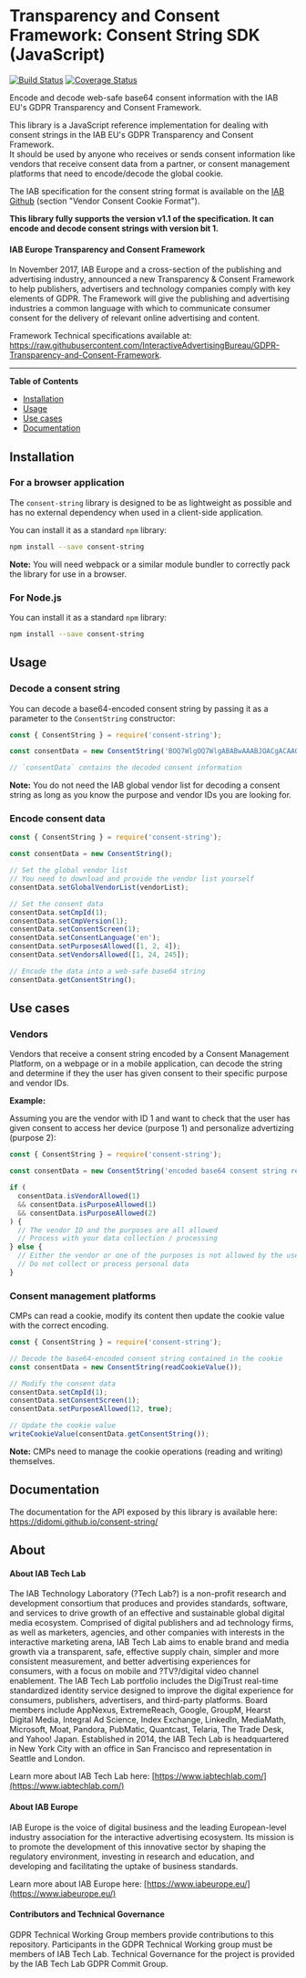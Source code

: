# Transparency and Consent Framework: Consent String SDK (JavaScript)

[![Build Status](https://travis-ci.org/didomi/consent-string.svg?branch=master)](https://travis-ci.org/didomi/consent-string)
[![Coverage Status](https://coveralls.io/repos/github/didomi/consent-string/badge.svg?branch=master)](https://coveralls.io/github/didomi/consent-string?branch=master)

Encode and decode web-safe base64 consent information with the IAB EU's GDPR Transparency and Consent Framework.

This library is a JavaScript reference implementation for dealing with consent strings in the IAB EU's GDPR Transparency and Consent Framework.  
It should be used by anyone who receives or sends consent information like vendors that receive consent data from a partner, or consent management platforms that need to encode/decode the global cookie.

The IAB specification for the consent string format is available on the [IAB Github](https://github.com/InteractiveAdvertisingBureau/GDPR-Transparency-and-Consent-Framework/blob/master/Consent%20string%20and%20vendor%20list%20formats%20v1.1%20Final.md) (section "Vendor Consent Cookie Format").

**This library fully supports the version v1.1 of the specification. It can encode and decode consent strings with version bit 1.**

#### IAB Europe Transparency and Consent Framework 

In November 2017, IAB Europe and a cross-section of the publishing and advertising industry, announced a new Transparency & Consent Framework to help publishers, advertisers and technology companies comply with key elements of GDPR. The Framework will give the publishing and advertising industries a common language with which to communicate consumer consent for the delivery of relevant online advertising and content. 

Framework Technical specifications available at: https://raw.githubusercontent.com/InteractiveAdvertisingBureau/GDPR-Transparency-and-Consent-Framework. 

---

**Table of Contents**

- [Installation](#installation)
- [Usage](#usage)
- [Use cases](#use-cases)
- [Documentation](#documentation)

## Installation

### For a browser application

The `consent-string` library is designed to be as lightweight as possible and has no external dependency when used in a client-side application.

You can install it as a standard `npm` library:

```bash
npm install --save consent-string
```

**Note:** You will need webpack or a similar module bundler to correctly pack the library for use in a browser.

### For Node.js

You can install it as a standard `npm` library:

```bash
npm install --save consent-string
```

## Usage

### Decode a consent string

You can decode a base64-encoded consent string by passing it as a parameter to the `ConsentString` constructor:

```javascript
const { ConsentString } = require('consent-string');

const consentData = new ConsentString('BOQ7WlgOQ7WlgABABwAAABJOACgACAAQABA');

// `consentData` contains the decoded consent information
```

**Note:** You do not need the IAB global vendor list for decoding a consent string as long as you know the purpose and vendor IDs you are looking for.

### Encode consent data

```javascript
const { ConsentString } = require('consent-string');

const consentData = new ConsentString();

// Set the global vendor list
// You need to download and provide the vendor list yourself
consentData.setGlobalVendorList(vendorList);

// Set the consent data
consentData.setCmpId(1);
consentData.setCmpVersion(1);
consentData.setConsentScreen(1);
consentData.setConsentLanguage('en');
consentData.setPurposesAllowed([1, 2, 4]);
consentData.setVendorsAllowed([1, 24, 245]);

// Encode the data into a web-safe base64 string
consentData.getConsentString();
```

## Use cases

### Vendors

Vendors that receive a consent string encoded by a Consent Management Platform, on a webpage or in a mobile application, can decode the string and determine if they the user has given consent to their specific purpose and vendor IDs.

**Example:**

Assuming you are the vendor with ID 1 and want to check that the user has given consent to access her device (purpose 1) and personalize advertizing (purpose 2):

```javascript
const { ConsentString } = require('consent-string');

const consentData = new ConsentString('encoded base64 consent string received');

if (
  consentData.isVendorAllowed(1)
  && consentData.isPurposeAllowed(1)
  && consentData.isPurposeAllowed(2)
) {
  // The vendor ID and the purposes are all allowed
  // Process with your data collection / processing
} else {
  // Either the vendor or one of the purposes is not allowed by the user
  // Do not collect or process personal data
}
```

### Consent management platforms

CMPs can read a cookie, modify its content then update the cookie value with the correct encoding.

```javascript
const { ConsentString } = require('consent-string');

// Decode the base64-encoded consent string contained in the cookie
const consentData = new ConsentString(readCookieValue());

// Modify the consent data
consentData.setCmpId(1);
consentData.setConsentScreen(1);
consentData.setPurposeAllowed(12, true);

// Update the cookie value
writeCookieValue(consentData.getConsentString());
```

**Note:** CMPs need to manage the cookie operations (reading and writing) themselves.

## Documentation

The documentation for the API exposed by this library is available here: https://didomi.github.io/consent-string/

## About 

#### About IAB Tech Lab  

The IAB Technology Laboratory (?Tech Lab?) is a non-profit research and development consortium that produces and provides standards, software, and services to drive growth of an effective and sustainable global digital media ecosystem. Comprised of digital publishers and ad technology firms, as well as marketers, agencies, and other companies with interests in the interactive marketing arena, IAB Tech Lab aims to enable brand and media growth via a transparent, safe, effective supply chain, simpler and more consistent measurement, and better advertising experiences for consumers, with a focus on mobile and ?TV?/digital video channel enablement. The IAB Tech Lab portfolio includes the DigiTrust real-time standardized identity service designed to improve the digital experience for consumers, publishers, advertisers, and third-party platforms. Board members include AppNexus, ExtremeReach, Google, GroupM, Hearst Digital Media, Integral Ad Science, Index Exchange, LinkedIn, MediaMath, Microsoft, Moat, Pandora, PubMatic, Quantcast, Telaria, The Trade Desk, and Yahoo! Japan. Established in 2014, the IAB Tech Lab is headquartered in New York City with an office in San Francisco and representation in Seattle and London.

Learn more about IAB Tech Lab here: [https://www.iabtechlab.com/](https://www.iabtechlab.com/)

#### About IAB Europe 

IAB Europe is the voice of digital business and the leading European-level industry association for the interactive advertising ecosystem. Its mission is to promote the development of this innovative sector by shaping the regulatory environment, investing in research and education, and developing and facilitating the uptake of business standards.
 
Learn more about IAB Europe here: [https://www.iabeurope.eu/](https://www.iabeurope.eu/)


#### Contributors and Technical Governance

GDPR Technical Working Group members provide contributions to this repository. Participants in the GDPR Technical Working group must be members of IAB Tech Lab. Technical Governance for the project is provided by the IAB Tech Lab GDPR Commit Group. 
